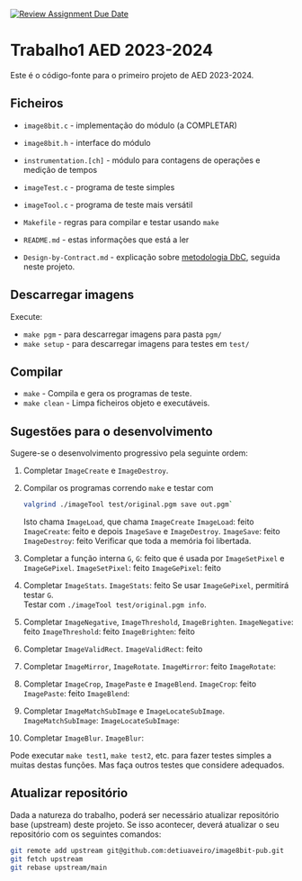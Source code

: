 [![Review Assignment Due Date](https://classroom.github.com/assets/deadline-readme-button-24ddc0f5d75046c5622901739e7c5dd533143b0c8e959d652212380cedb1ea36.svg)](https://classroom.github.com/a/wH6E8Dzd)
# Trabalho1 AED 2023-2024

Este é o código-fonte para o primeiro projeto de AED 2023-2024.

## Ficheiros

- `image8bit.c` - implementação do módulo (a COMPLETAR)
- `image8bit.h` - interface do módulo
- `instrumentation.[ch]` - módulo para contagens de operações e medição de tempos
- `imageTest.c` - programa de teste simples
- `imageTool.c` - programa de teste mais versátil
- `Makefile` - regras para compilar e testar usando `make`

- `README.md` - estas informações que está a ler
- `Design-by-Contract.md` - explicação sobre [metodologia DbC][dbc],
   seguida neste projeto.


[dbc]: Design-by-Contract.md

## Descarregar imagens

Execute:

- `make pgm` - para descarregar imagens para pasta `pgm/`
- `make setup` - para descarregar imagens para testes em `test/`

## Compilar

- `make` - Compila e gera os programas de teste.
- `make clean` - Limpa ficheiros objeto e executáveis.


## Sugestões para o desenvolvimento

Sugere-se o desenvolvimento progressivo pela seguinte ordem:

1. Completar `ImageCreate` e `ImageDestroy`.
2. Compilar os programas correndo `make`
   e testar com

   ```bash
   valgrind ./imageTool test/original.pgm save out.pgm`
   ```
   
   Isto chama `ImageLoad`, que chama `ImageCreate`                `ImageLoad`: feito  `ImageCreate`: feito
   e depois `ImageSave` e `ImageDestroy`.                         `ImageSave`: feito `ImageDestroy`: feito
   Verificar que toda a memória foi libertada.
3. Completar a função interna `G`,                                `G`: feito
   que é usada por `ImageSetPixel` e `ImageGePixel`.              `ImageSetPixel`: feito  `ImageGePixel`: feito
4. Completar `ImageStats`.                                        `ImageStats`: feito
   Se usar `ImageGePixel`, permitirá testar `G`.  
   Testar com `./imageTool test/original.pgm info`.
5. Completar `ImageNegative`, `ImageThreshold`, `ImageBrighten`.  `ImageNegative`: feito  `ImageThreshold`: feito  `ImageBrighten`: feito
6. Completar `ImageValidRect`.                                    `ImageValidRect`: feito
7. Completar `ImageMirror`, `ImageRotate`.                        `ImageMirror`: feito  `ImageRotate`:
8. Completar `ImageCrop`, `ImagePaste` e `ImageBlend`.            `ImageCrop`: feito  `ImagePaste`: feito `ImageBlend`:
9. Completar `ImageMatchSubImage` e `ImageLocateSubImage`.        `ImageMatchSubImage`:  `ImageLocateSubImage`:
10. Completar `ImageBlur`.                                        `ImageBlur`:

Pode executar `make test1`, `make test2`, etc.
para fazer testes simples a muitas destas funções.
Mas faça outros testes que considere adequados.

## Atualizar repositório


Dada a natureza do trabalho, poderá ser necessário
atualizar repositório base (upstream) deste projeto.
Se isso acontecer, deverá atualizar o seu repositório com os seguintes comandos:

```bash
git remote add upstream git@github.com:detiuaveiro/image8bit-pub.git
git fetch upstream
git rebase upstream/main
```



